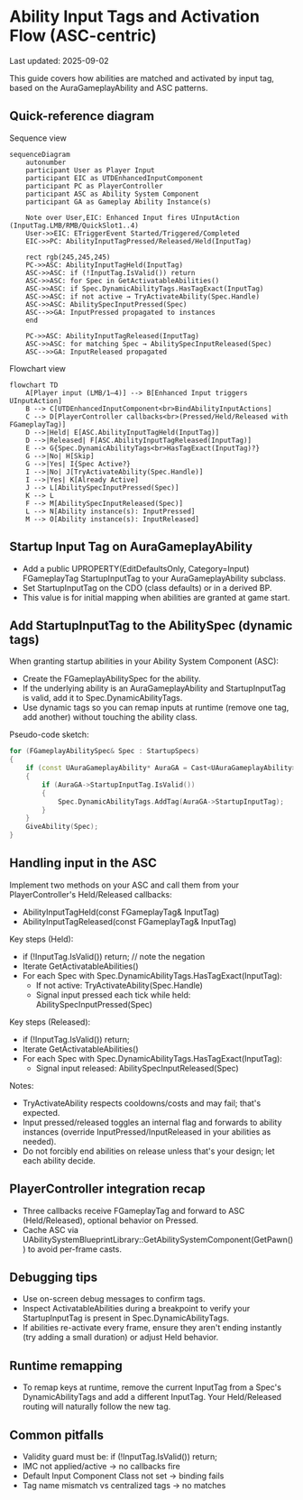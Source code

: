 # Ability Input Tags and Activation Flow (ASC-centric)

Last updated: 2025-09-02

This guide covers how abilities are matched and activated by input tag, based on the AuraGameplayAbility and ASC patterns.

## Quick-reference diagram

Sequence view

```mermaid
sequenceDiagram
    autonumber
    participant User as Player Input
    participant EIC as UTDEnhancedInputComponent
    participant PC as PlayerController
    participant ASC as Ability System Component
    participant GA as Gameplay Ability Instance(s)

    Note over User,EIC: Enhanced Input fires UInputAction (InputTag.LMB/RMB/QuickSlot1..4)
    User->>EIC: ETriggerEvent Started/Triggered/Completed
    EIC->>PC: AbilityInputTagPressed/Released/Held(InputTag)

    rect rgb(245,245,245)
    PC->>ASC: AbilityInputTagHeld(InputTag)
    ASC->>ASC: if (!InputTag.IsValid()) return
    ASC->>ASC: for Spec in GetActivatableAbilities()
    ASC->>ASC: if Spec.DynamicAbilityTags.HasTagExact(InputTag)
    ASC->>ASC: if not active → TryActivateAbility(Spec.Handle)
    ASC->>ASC: AbilitySpecInputPressed(Spec)
    ASC-->>GA: InputPressed propagated to instances
    end

    PC->>ASC: AbilityInputTagReleased(InputTag)
    ASC->>ASC: for matching Spec → AbilitySpecInputReleased(Spec)
    ASC-->>GA: InputReleased propagated
```

Flowchart view

```mermaid
flowchart TD
    A[Player input (LMB/1–4)] --> B[Enhanced Input triggers UInputAction]
    B --> C[UTDEnhancedInputComponent<br>BindAbilityInputActions]
    C --> D[PlayerController callbacks<br>(Pressed/Held/Released with FGameplayTag)]
    D -->|Held| E[ASC.AbilityInputTagHeld(InputTag)]
    D -->|Released| F[ASC.AbilityInputTagReleased(InputTag)]
    E --> G{Spec.DynamicAbilityTags<br>HasTagExact(InputTag)?}
    G -->|No| H[Skip]
    G -->|Yes| I{Spec Active?}
    I -->|No| J[TryActivateAbility(Spec.Handle)]
    I -->|Yes| K[Already Active]
    J --> L[AbilitySpecInputPressed(Spec)]
    K --> L
    F --> M[AbilitySpecInputReleased(Spec)]
    L --> N[Ability instance(s): InputPressed]
    M --> O[Ability instance(s): InputReleased]
```

## Startup Input Tag on AuraGameplayAbility

- Add a public UPROPERTY(EditDefaultsOnly, Category=Input) FGameplayTag StartupInputTag to your AuraGameplayAbility subclass.
- Set StartupInputTag on the CDO (class defaults) or in a derived BP.
- This value is for initial mapping when abilities are granted at game start.

## Add StartupInputTag to the AbilitySpec (dynamic tags)

When granting startup abilities in your Ability System Component (ASC):
- Create the FGameplayAbilitySpec for the ability.
- If the underlying ability is an AuraGameplayAbility and StartupInputTag is valid, add it to Spec.DynamicAbilityTags.
- Use dynamic tags so you can remap inputs at runtime (remove one tag, add another) without touching the ability class.

Pseudo-code sketch:

```cpp
for (FGameplayAbilitySpec& Spec : StartupSpecs)
{
    if (const UAuraGameplayAbility* AuraGA = Cast<UAuraGameplayAbility>(Spec.Ability))
    {
        if (AuraGA->StartupInputTag.IsValid())
        {
            Spec.DynamicAbilityTags.AddTag(AuraGA->StartupInputTag);
        }
    }
    GiveAbility(Spec);
}
```

## Handling input in the ASC

Implement two methods on your ASC and call them from your PlayerController's Held/Released callbacks:

- AbilityInputTagHeld(const FGameplayTag& InputTag)
- AbilityInputTagReleased(const FGameplayTag& InputTag)

Key steps (Held):
- if (!InputTag.IsValid()) return;  // note the negation
- Iterate GetActivatableAbilities()
- For each Spec with Spec.DynamicAbilityTags.HasTagExact(InputTag):
  - If not active: TryActivateAbility(Spec.Handle)
  - Signal input pressed each tick while held: AbilitySpecInputPressed(Spec)

Key steps (Released):
- if (!InputTag.IsValid()) return;
- Iterate GetActivatableAbilities()
- For each Spec with Spec.DynamicAbilityTags.HasTagExact(InputTag):
  - Signal input released: AbilitySpecInputReleased(Spec)

Notes:
- TryActivateAbility respects cooldowns/costs and may fail; that's expected.
- Input pressed/released toggles an internal flag and forwards to ability instances (override InputPressed/InputReleased in your abilities as needed).
- Do not forcibly end abilities on release unless that's your design; let each ability decide.

## PlayerController integration recap

- Three callbacks receive FGameplayTag and forward to ASC (Held/Released), optional behavior on Pressed.
- Cache ASC via UAbilitySystemBlueprintLibrary::GetAbilitySystemComponent(GetPawn()) to avoid per-frame casts.

## Debugging tips

- Use on-screen debug messages to confirm tags.
- Inspect ActivatableAbilities during a breakpoint to verify your StartupInputTag is present in Spec.DynamicAbilityTags.
- If abilities re-activate every frame, ensure they aren't ending instantly (try adding a small duration) or adjust Held behavior.

## Runtime remapping

- To remap keys at runtime, remove the current InputTag from a Spec's DynamicAbilityTags and add a different InputTag. Your Held/Released routing will naturally follow the new tag.

## Common pitfalls

- Validity guard must be: if (!InputTag.IsValid()) return;
- IMC not applied/active → no callbacks fire
- Default Input Component Class not set → binding fails
- Tag name mismatch vs centralized tags → no matches